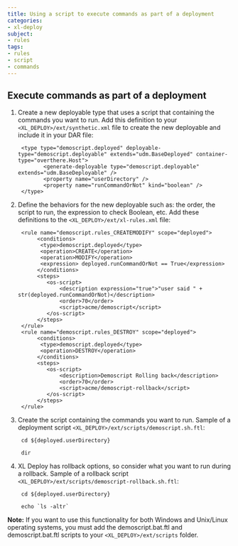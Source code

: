 ```yaml
---
title: Using a script to execute commands as part of a deployment
categories:
- xl-deploy
subject:
- rules
tags:
- rules
- script
- commands
---
```


## Execute commands as part of a deployment

1. Create a new deployable type that uses a script that containing the commands you want to run. Add this definition to your `<XL_DEPLOY>/ext/synthetic.xml` file to create the new deployable and include it in your DAR file:

        <type type="demoscript.deployed" deployable-type="demoscript.deployable" extends="udm.BaseDeployed" container-type="overthere.Host">
               <generate-deployable type="demoscript.deployable" extends="udm.BaseDeployable" />
               <property name="userDirectory" />
               <property name="runCommandOrNot" kind="boolean" />
        </type>

1. Define the behaviors for the new deployable such as: the order, the script to run, the expression to check Boolean, etc. Add these definitions to the `<XL_DEPLOY>/ext/xl-rules.xml` file:

        <rule name="demoscript.rules_CREATEMODIFY" scope="deployed">
             <conditions>
              <type>demoscript.deployed</type>
              <operation>CREATE</operation>
              <operation>MODIFY</operation>
              <expression> deployed.runCommandOrNot == True</expression>
             </conditions>
             <steps>
                <os-script>
                    <description expression="true">"user said " + str(deployed.runCommandOrNot)</description>
                    <order>70</order>
                    <script>acme/demoscript</script>
                </os-script>
             </steps>
        </rule>
        <rule name="demoscript.rules_DESTROY" scope="deployed">
             <conditions>
              <type>demoscript.deployed</type>
              <operation>DESTROY</operation>
             </conditions>
             <steps>
                <os-script>
                    <description>Demoscript Rolling back</description>
                    <order>70</order>
                    <script>acme/demoscript-rollback</script>
                </os-script>
             </steps>
        </rule>   

1. Create the script containing the commands you want to run. Sample of a deployment script `<XL_DEPLOY>/ext/scripts/demoscript.sh.ftl`:

        cd ${deployed.userDirectory}

        dir            

2. XL Deploy has rollback options, so consider what you want to run during a rollback. Sample of a rollback script `<XL_DEPLOY>/ext/scripts/demoscript-rollback.sh.ftl`:

        cd ${deployed.userDirectory}

        echo `ls -altr`        

**Note:**  If you want to use this functionality for both Windows and Unix/Linux operating systems, you must add the  demoscript.bat.ftl and demoscript.bat.ftl scripts to your `<XL_DEPLOY>/ext/scripts` folder.        

